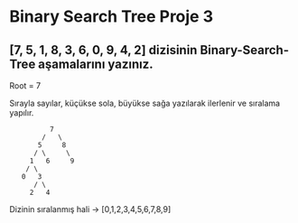 # Binary Search Tree Proje 3
## [7, 5, 1, 8, 3, 6, 0, 9, 4, 2] dizisinin Binary-Search-Tree aşamalarını yazınız.

Root = 7

Sırayla sayılar, küçükse sola, büyükse sağa yazılarak ilerlenir ve sıralama yapılır.

              7
            /   \
           5     8
          / \     \
         1   6     9
        / \         
       0   3
          / \
         2   4

Dizinin sıralanmış hali -> [0,1,2,3,4,5,6,7,8,9]
